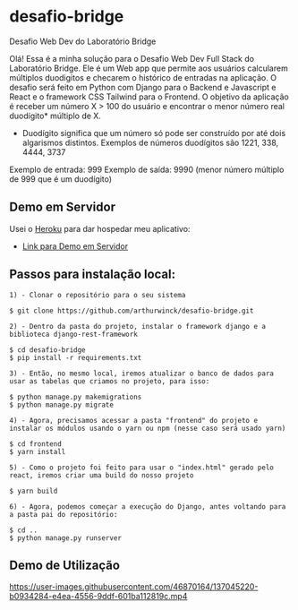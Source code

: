 # desafio-bridge
Desafio Web Dev do Laboratório Bridge

Olá! Essa é a minha solução para o Desafio Web Dev Full Stack do Laboratório Bridge. Ele é um Web app que permite aos usuários calcularem múltiplos duodigitos e checarem o histórico de entradas na aplicação. O desafio será feito em Python com Django para o Backend e Javascript e React e o framework CSS Tailwind para o Frontend. O objetivo da aplicação é receber um número X > 100 do usuário e encontrar o menor número real duodígito* múltiplo de X.

* Duodígito significa que um número só pode ser construído por até dois algarismos distintos. Exemplos de números duodígitos são 1221, 338, 4444, 3737

Exemplo de entrada: 999
Exemplo de saída: 9990 (menor número múltiplo de 999 que é um duodígito)

## Demo em Servidor

Usei o [Heroku](https://www.heroku.com/) para dar hospedar meu aplicativo:

- [Link para Demo em Servidor](https://duodigit-site.herokuapp.com/)


## Passos para instalação local:
    1) - Clonar o repositório para o seu sistema

    $ git clone https://github.com/arthurwinck/desafio-bridge.git

    2) - Dentro da pasta do projeto, instalar o framework django e a biblioteca django-rest-framework
    
    $ cd desafio-bridge
    $ pip install -r requirements.txt

    3) - Então, no mesmo local, iremos atualizar o banco de dados para usar as tabelas que criamos no projeto, para isso:

    $ python manage.py makemigrations
    $ python manage.py migrate

    4) - Agora, precisamos acessar a pasta "frontend" do projeto e instalar os módulos usando o yarn ou npm (nesse caso será usado yarn)

    $ cd frontend
    $ yarn install

    5) - Como o projeto foi feito para usar o "index.html" gerado pelo react, iremos criar uma build do nosso projeto

    $ yarn build

    6) - Agora, podemos começar a execução do Django, antes voltando para a pasta pai do repositório:

    $ cd ..
    $ python manage.py runserver
    
    
## Demo de Utilização



https://user-images.githubusercontent.com/46870164/137045220-b0934284-e4ea-4556-9ddf-601ba112819c.mp4

